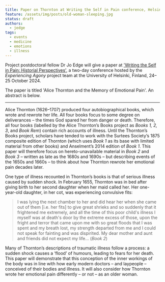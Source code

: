 ```yaml
---
title: Paper on Thornton at Writing the Self in Pain conference, Helsinki
feature: /assets/img/posts/old-woman-sleeping.jpg
status: draft
authors:
  - jedge
tags:
  - events
  - medicine
  - emotions
  - illness
---
```


Project postdoctoral fellow Dr Jo Edge will give a paper at ['Writing the Self in Pain: Historial Perspectives'](https://blogs.helsinki.fi/experiencingagony/writing-the-self-in-pain/), a two-day conference hosted by the *Experiencing Agony* project team at the University of Helsinki, Finland, 24–25 October 2024.

The paper is titled 'Alice Thornton and the Memory of Emotional Pain'. An abstract is below.

---

Alice Thornton (1626–1707) produced four autobiographical books, which wrote and rewrote her life. All four books focus to some degree on deliverances – the times God spared her from danger or death. Therefore, all four books (labelled by the Alice Thornton’s Books project as *Books 1, 2, 3*, and *Book Rem*) contain rich accounts of illness. Until the Thornton’s Books project, scholars have tended to work with the Surtees Society’s 1875 composite edition of Thornton (which uses *Book 1* as its base with limited material from other books) and Anselment’s 2014 edition of *Book 1*. This paper will therefore focus on hereto-unavailable material in *Book 2* and *Book 3* – written as late as the 1680s and 1690s – but describing events of the 1650s and 1660s – to think about how Thornton rewrote her emotional pain decades later.

One type of illness recounted in Thornton’s books is that of serious illness caused by sudden shock. In February 1655, Thornton was in bed after giving birth to her second daughter when her maid called her. Her one-year-old daughter, in her cot, was experiencing convulsive fits:

> I was lying the next chamber to her and did hear her when she came out of them [i.e. her fits] to give great shrieks and so suddenly that it frightened me extremely, and all the time of this poor child's illness I myself was at death's door by the extreme excess of those, upon the fright and terror that came upon me with so great floods that I was spent and my breath lost, my strength departed from me and I could not speak for fainting and was dispirited. My dear mother and aunt and friends did not expect my life… (*Book 2*)

Many of Thornton’s descriptions of traumatic illness follow a process: a sudden shock causes a ‘flood’ of humours, leading to fears for her death. This paper will demonstrate that this conception of the inner workings of the body was in line with how early modern doctors – and laypeople – conceived of their bodies and illness. It will also consider how Thornton wrote her emotional pain differently – or not – as an older woman.

